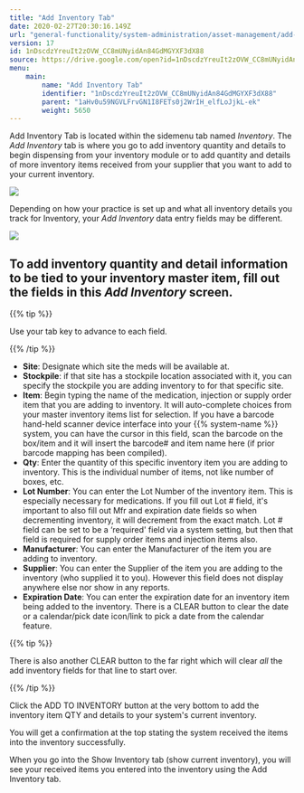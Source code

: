 ```yaml
---
title: "Add Inventory Tab"
date: 2020-02-27T20:30:16.149Z
url: "general-functionality/system-administration/asset-management/add-inventory-tab.html"
version: 17
id: 1nDscdzYreuIt2zOVW_CC8mUNyidAn84GdMGYXF3dX88
source: https://drive.google.com/open?id=1nDscdzYreuIt2zOVW_CC8mUNyidAn84GdMGYXF3dX88
menu:
    main:
        name: "Add Inventory Tab"
        identifier: "1nDscdzYreuIt2zOVW_CC8mUNyidAn84GdMGYXF3dX88"
        parent: "1aHv0u59NGVLFrvGN1I8FETs0j2WrIH_elfLoJjkL-ek"
        weight: 5650
---
```

Add Inventory Tab is located within the sidemenu tab named *Inventory*. The *Add Inventory* tab is where you go to add inventory quantity and details to begin dispensing from your inventory module or to add quantity and details of more inventory items received from your supplier that you want to add to your current inventory.

![](../../../external_files/9bae328195e169755b9057ec5c9fc60c.png)

Depending on how your practice is set up and what all inventory details you track for Inventory, your *Add Inventory* data entry fields may be different.

![](../../../external_files/d93ad448c8d647eb5b8b4beb86094082.png)

## To add inventory quantity and detail information to be tied to your inventory master item, fill out the fields in this <strong><em>Add Inventory</em></strong> screen.

{{% tip %}}

Use your tab key to advance to each field.

{{% /tip %}}


* <strong>Site</strong>: Designate which site the meds will be available at.
* <strong>Stockpile</strong>: if that site has a stockpile location associated with it, you can specify the stockpile you are adding inventory to for that specific site.
* <strong>Item</strong>: Begin typing the name of the medication, injection or supply order item that you are adding to inventory. It will auto-complete choices from your master inventory items list for selection. If you have a barcode hand-held scanner device interface into your {{% system-name %}} system, you can have the cursor in this field, scan the barcode on the box/item and it will insert the barcode# and item name here (if prior barcode mapping has been compiled).
* <strong>Qty</strong>: Enter the quantity of this specific inventory item you are adding to inventory. This is the individual number of items, not like number of boxes, etc.
* <strong>Lot Number</strong>: You can enter the Lot Number of the inventory item. This is especially necessary for medications. If you fill out Lot # field, it's important to also fill out Mfr and expiration date fields so when decrementing inventory, it will decrement from the exact match. Lot # field can be set to be a ‘required' field via a system setting, but then that field is required for supply order items and injection items also.
* <strong>Manufacturer</strong>: You can enter the Manufacturer of the item you are adding to inventory.
* <strong>Supplier</strong>: You can enter the Supplier of the item you are adding to the inventory (who supplied it to you). However this field does not display anywhere else nor show in any reports.
* <strong>Expiration Date</strong>: You can enter the expiration date for an inventory item being added to the inventory. There is a CLEAR button to clear the date or a calendar/pick date icon/link to pick a date from the calendar feature.

{{% tip %}}

There is also another CLEAR button to the far right which will clear *all* the add inventory fields for that line to start over.

{{% /tip %}}


Click the ADD TO INVENTORY button at the very bottom to add the inventory item QTY and details to your system's current inventory.

You will get a confirmation at the top stating the system received the items into the inventory successfully.

When you go into the Show Inventory tab (show current inventory), you will see your received items you entered into the inventory using the Add Inventory tab.

